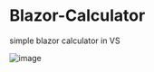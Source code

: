 # Blazor-Calculator
simple blazor calculator in VS

![image](https://github.com/user-attachments/assets/eaa21a63-58dd-4aad-bf65-33d17676c454)

